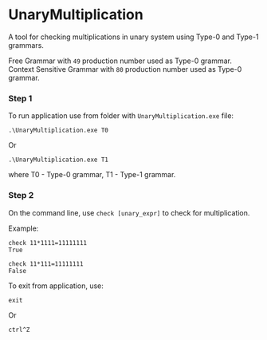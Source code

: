 # UnaryMultiplication

A tool for checking multiplications in unary system using Type-0 and Type-1 grammars.

Free Grammar with `49` production number used as Type-0 grammar.
Context Sensitive Grammar with `80` production number used as Type-0 grammar.

### Step 1
To run application use from folder with `UnaryMultiplication.exe` file:

    .\UnaryMultiplication.exe T0
    
Or

    .\UnaryMultiplication.exe T1

where T0 - Type-0 grammar, T1 - Type-1 grammar.

### Step 2
On the command line, use `check [unary_expr]` to check for multiplication.

Example:

    check 11*1111=11111111
    True
    
    check 11*111=11111111
    False
    
To exit from application, use:

    exit
    
Or

    ctrl^Z
